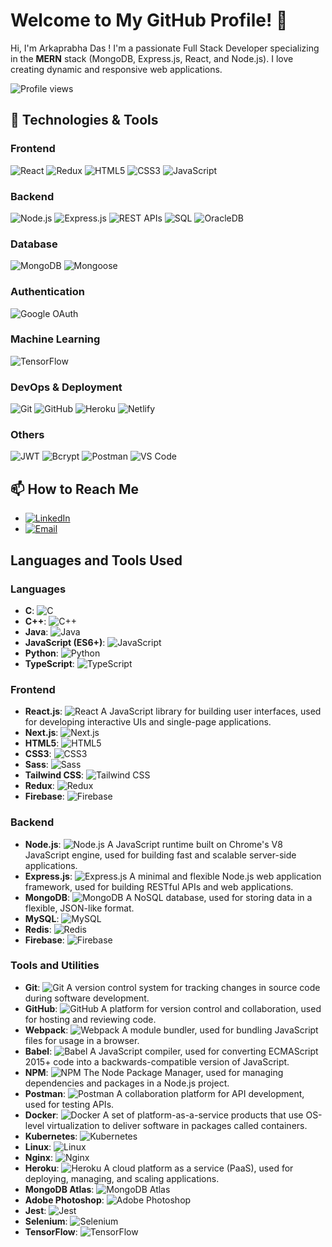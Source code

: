 # Welcome to My GitHub Profile! 👋

Hi, I'm Arkaprabha Das ! I'm a passionate Full Stack Developer specializing in the **MERN** stack (MongoDB, Express.js, React, and Node.js). I love creating dynamic and responsive web applications.

![Profile views](https://komarev.com/ghpvc/?username=your-github-username&color=brightgreen)

## 🔧 Technologies & Tools
### Frontend
![React](https://img.shields.io/badge/React-20232A?style=for-the-badge&logo=react&logoColor=61DAFB)
![Redux](https://img.shields.io/badge/Redux-764ABC?style=for-the-badge&logo=redux&logoColor=white)
![HTML5](https://img.shields.io/badge/HTML5-E34F26?style=for-the-badge&logo=html5&logoColor=white)
![CSS3](https://img.shields.io/badge/CSS3-1572B6?style=for-the-badge&logo=css3&logoColor=white)
![JavaScript](https://img.shields.io/badge/JavaScript-F7DF1E?style=for-the-badge&logo=javascript&logoColor=black)

### Backend
![Node.js](https://img.shields.io/badge/Node.js-43853D?style=for-the-badge&logo=node.js&logoColor=white)
![Express.js](https://img.shields.io/badge/Express.js-404D59?style=for-the-badge)
![REST APIs](https://img.shields.io/badge/REST%20APIs-4285F4?style=for-the-badge&logo=api&logoColor=white)
![SQL](https://img.shields.io/badge/SQL-003B57?style=for-the-badge&logo=sql&logoColor=white)
![OracleDB](https://img.shields.io/badge/OracleDB-F80000?style=for-the-badge&logo=oracle&logoColor=white)

### Database
![MongoDB](https://img.shields.io/badge/MongoDB-4EA94B?style=for-the-badge&logo=mongodb&logoColor=white)
![Mongoose](https://img.shields.io/badge/Mongoose-880000?style=for-the-badge&logo=mongoose&logoColor=white)

### Authentication
![Google OAuth](https://img.shields.io/badge/Google%20OAuth-4285F4?style=for-the-badge&logo=google&logoColor=white)

### Machine Learning
![TensorFlow](https://img.shields.io/badge/TensorFlow-FF6F00?style=for-the-badge&logo=tensorflow&logoColor=white)

### DevOps & Deployment
![Git](https://img.shields.io/badge/Git-F05032?style=for-the-badge&logo=git&logoColor=white)
![GitHub](https://img.shields.io/badge/GitHub-181717?style=for-the-badge&logo=github&logoColor=white)
![Heroku](https://img.shields.io/badge/Heroku-430098?style=for-the-badge&logo=heroku&logoColor=white)
![Netlify](https://img.shields.io/badge/Netlify-00C7B7?style=for-the-badge&logo=netlify&logoColor=white)

### Others
![JWT](https://img.shields.io/badge/JWT-000000?style=for-the-badge&logo=JSON%20web%20tokens&logoColor=white)
![Bcrypt](https://img.shields.io/badge/Bcrypt-007ACC?style=for-the-badge&logo=bcrypt&logoColor=white)
![Postman](https://img.shields.io/badge/Postman-FF6C37?style=for-the-badge&logo=postman&logoColor=white)
![VS Code](https://img.shields.io/badge/VS%20Code-0078D4?style=for-the-badge&logo=visual%20studio%20code&logoColor=white)


## 📫 How to Reach Me
- [![LinkedIn](https://img.shields.io/badge/LinkedIn-0077B5?style=for-the-badge&logo=linkedin&logoColor=white)](https://www.linkedin.com/in/your-profile)
- [![Email](https://img.shields.io/badge/Email-D14836?style=for-the-badge&logo=gmail&logoColor=white)](mailto:your.email@example.com)



## Languages and Tools Used

### Languages
- **C**: ![C](https://img.shields.io/badge/-C-A8B9CC?logo=c&logoColor=white)
- **C++**: ![C++](https://img.shields.io/badge/-C++-00599C?logo=c%2B%2B&logoColor=white)
- **Java**: ![Java](https://img.shields.io/badge/-Java-007396?logo=java&logoColor=white)
- **JavaScript (ES6+)**: ![JavaScript](https://img.shields.io/badge/-JavaScript-F7DF1E?logo=javascript&logoColor=black)
- **Python**: ![Python](https://img.shields.io/badge/-Python-3776AB?logo=python&logoColor=white)
- **TypeScript**: ![TypeScript](https://img.shields.io/badge/-TypeScript-3178C6?logo=typescript&logoColor=white)

### Frontend
- **React.js**: ![React](https://img.shields.io/badge/-React-61DAFB?logo=react&logoColor=white)
  A JavaScript library for building user interfaces, used for developing interactive UIs and single-page applications.
- **Next.js**: ![Next.js](https://img.shields.io/badge/-Next.js-000000?logo=next.js&logoColor=white)
- **HTML5**: ![HTML5](https://img.shields.io/badge/-HTML5-E34F26?logo=html5&logoColor=white)
- **CSS3**: ![CSS3](https://img.shields.io/badge/-CSS3-1572B6?logo=css3&logoColor=white)
- **Sass**: ![Sass](https://img.shields.io/badge/-Sass-CC6699?logo=sass&logoColor=white)
- **Tailwind CSS**: ![Tailwind CSS](https://img.shields.io/badge/-Tailwind%20CSS-38B2AC?logo=tailwind-css&logoColor=white)
- **Redux**: ![Redux](https://img.shields.io/badge/-Redux-764ABC?logo=redux&logoColor=white)
- **Firebase**: ![Firebase](https://img.shields.io/badge/-Firebase-FFCA28?logo=firebase&logoColor=black)

### Backend
- **Node.js**: ![Node.js](https://img.shields.io/badge/-Node.js-339933?logo=node.js&logoColor=white)
  A JavaScript runtime built on Chrome's V8 JavaScript engine, used for building fast and scalable server-side applications.
- **Express.js**: ![Express.js](https://img.shields.io/badge/-Express.js-000000?logo=express&logoColor=white)
  A minimal and flexible Node.js web application framework, used for building RESTful APIs and web applications.
- **MongoDB**: ![MongoDB](https://img.shields.io/badge/-MongoDB-47A248?logo=mongodb&logoColor=white)
  A NoSQL database, used for storing data in a flexible, JSON-like format.
- **MySQL**: ![MySQL](https://img.shields.io/badge/-MySQL-4479A1?logo=mysql&logoColor=white)
- **Redis**: ![Redis](https://img.shields.io/badge/-Redis-DC382D?logo=redis&logoColor=white)
- **Firebase**: ![Firebase](https://img.shields.io/badge/-Firebase-FFCA28?logo=firebase&logoColor=black)

### Tools and Utilities
- **Git**: ![Git](https://img.shields.io/badge/-Git-F05032?logo=git&logoColor=white)
  A version control system for tracking changes in source code during software development.
- **GitHub**: ![GitHub](https://img.shields.io/badge/-GitHub-181717?logo=github&logoColor=white)
  A platform for version control and collaboration, used for hosting and reviewing code.
- **Webpack**: ![Webpack](https://img.shields.io/badge/-Webpack-8DD6F9?logo=webpack&logoColor=black)
  A module bundler, used for bundling JavaScript files for usage in a browser.
- **Babel**: ![Babel](https://img.shields.io/badge/-Babel-F9DC3E?logo=babel&logoColor=black)
  A JavaScript compiler, used for converting ECMAScript 2015+ code into a backwards-compatible version of JavaScript.
- **NPM**: ![NPM](https://img.shields.io/badge/-NPM-CB3837?logo=npm&logoColor=white)
  The Node Package Manager, used for managing dependencies and packages in a Node.js project.
- **Postman**: ![Postman](https://img.shields.io/badge/-Postman-FF6C37?logo=postman&logoColor=white)
  A collaboration platform for API development, used for testing APIs.
- **Docker**: ![Docker](https://img.shields.io/badge/-Docker-2496ED?logo=docker&logoColor=white)
  A set of platform-as-a-service products that use OS-level virtualization to deliver software in packages called containers.
- **Kubernetes**: ![Kubernetes](https://img.shields.io/badge/-Kubernetes-326CE5?logo=kubernetes&logoColor=white)
- **Linux**: ![Linux](https://img.shields.io/badge/-Linux-FCC624?logo=linux&logoColor=black)
- **Nginx**: ![Nginx](https://img.shields.io/badge/-Nginx-269539?logo=nginx&logoColor=white)
- **Heroku**: ![Heroku](https://img.shields.io/badge/-Heroku-430098?logo=heroku&logoColor=white)
  A cloud platform as a service (PaaS), used for deploying, managing, and scaling applications.
- **MongoDB Atlas**: ![MongoDB Atlas](https://img.shields.io/badge/-MongoDB_Atlas-47A248?logo=mongodb&logoColor=white)
- **Adobe Photoshop**: ![Adobe Photoshop](https://img.shields.io/badge/-Adobe_Photoshop-31A8FF?logo=adobe-photoshop&logoColor=white)
- **Jest**: ![Jest](https://img.shields.io/badge/-Jest-C21325?logo=jest&logoColor=white)
- **Selenium**: ![Selenium](https://img.shields.io/badge/-Selenium-43B02A?logo=selenium&logoColor=white)
- **TensorFlow**: ![TensorFlow](https://img.shields.io/badge/-TensorFlow-FF6F00?logo=tensorflow&logoColor=white)
